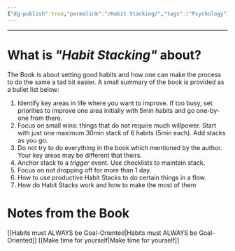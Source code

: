 ```yaml
---
{"dg-publish":true,"permalink":"/Habit Stacking/","tags":["Psychology"]}
---
```


---
# What is *"Habit Stacking"* about?
The Book is about setting good habits and how one can make the process to do the same a tad bit easier.
A small summary of the book is provided as a bullet list below:
1. Identify key areas in life where you want to improve. If too busy, set priorities to improve one area initially with 5min habits and go one-by-one from there.
2. Focus on small wins: things that do not require much willpower. Start with just one maximum 30min stack of 6 habits (5min each). Add stacks as you go.
3. Do not try to do everything in the book which mentioned by the author. Your key areas may be different that theirs.
4. Anchor stack to a *trigger* event. Use checklists to maintain stack.
5. Focus on not dropping off for more than 1 day.
6. How to use productive Habit Stacks to do certain things in a flow.
7. How do Habit Stacks work and how to make the most of them

# Notes from the Book
[[Habits must ALWAYS be Goal-Oriented\|Habits must ALWAYS be Goal-Oriented]]
[[Make time for yourself\|Make time for yourself]]
